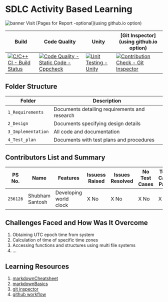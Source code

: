 # SDLC Activity Based Learning

![banner](https://github.com/Santos280/Step-In-Mini-Project/blob/master/1_Requirements/world%20clock%20icon.png)
Visit [Pages for Report -optional](using github.io option)

Build | Code Quality | Unity | [Git Inspector](using github.io option)
------|----------|-------|--------------
[![C/C++ CI - Build Status](https://github.com/Santos280/Step-In-Mini-Project/actions/workflows/c-cpp.yml/badge.svg)](https://github.com/Santos280/Step-In-Mini-Project/actions/workflows/c-cpp.yml) | [![Code Quality - Static Code - Cppcheck](https://github.com/Santos280/Step-In-Mini-Project/actions/workflows/cppcheck.yml/badge.svg)](https://github.com/Santos280/Step-In-Mini-Project/actions/workflows/cppcheck.yml)| [![Unit Testing - Unity](https://github.com/Santos280/Step-In-Mini-Project/actions/workflows/unity.yml/badge.svg)](https://github.com/Santos280/Step-In-Mini-Project/actions/workflows/unity.yml) | [![Contribution Check - Git Inspector](https://github.com/Santos280/Step-In-Mini-Project/actions/workflows/gitinspector.yml/badge.svg)](https://github.com/Santos280/Step-In-Mini-Project/actions/workflows/gitinspector.yml)


## Folder Structure
Folder             | Description
-------------------| -----------------------------------------
`1_Requirements`   | Documents detailing requirements and research
`2_Design`         | Documents specifying design details
`3_Implementation` | All code and documentation
`4_Test_plan`      | Documents with test plans and procedures

## Contributors List and Summary

PS No. |  Name   |    Features    | Issuess Raised |Issues Resolved|No Test Cases|Test Case Pass
-------|---------|----------------|----------------|---------------|-------------|--------------
`256126` | Shubham Santosh| Developing world clock  | X No     | X No   |X No   |X No     
     

## Challenges Faced and How Was It Overcome

1. Obtaining UTC epoch time from system
2. Calculation of time of specific time zones
3. Accessing functions and structures using multi file systems
4. ...

## Learning Resources
1. [markdownCheatsheet](https://github.com/adam-p/markdown-here/wiki/Markdown-Cheatsheet)
2. [markdownBasics](https://guides.github.com/features/mastering-markdown/)
3. [git inspector](https://github.com/ejwa/gitinspector.git)
4. [github workflow](https://docs.github.com/en/actions/learn-github-action)

